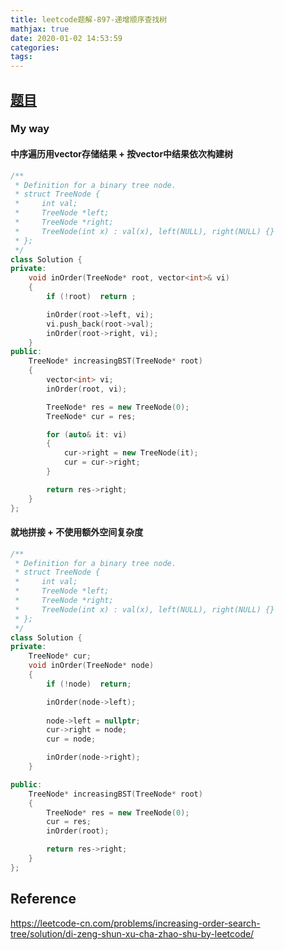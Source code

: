 ```yaml
---
title: leetcode题解-897-递增顺序查找树
mathjax: true
date: 2020-01-02 14:53:59
categories:
tags:
---
```


## [题目](https://leetcode-cn.com/problems/increasing-order-search-tree/)

### My way

#### 中序遍历用vector存储结果 + 按vector中结果依次构建树

```C++
/**
 * Definition for a binary tree node.
 * struct TreeNode {
 *     int val;
 *     TreeNode *left;
 *     TreeNode *right;
 *     TreeNode(int x) : val(x), left(NULL), right(NULL) {}
 * };
 */
class Solution {
private:
    void inOrder(TreeNode* root, vector<int>& vi)
    {
        if (!root)  return ;

        inOrder(root->left, vi);
        vi.push_back(root->val);
        inOrder(root->right, vi);
    }
public:
    TreeNode* increasingBST(TreeNode* root) 
    {
        vector<int> vi;
        inOrder(root, vi);

        TreeNode* res = new TreeNode(0);
        TreeNode* cur = res;

        for (auto& it: vi)
        {
            cur->right = new TreeNode(it);
            cur = cur->right;
        }

        return res->right;
    }
};
```

####  

#### 就地拼接 + 不使用额外空间复杂度

```C++
/**
 * Definition for a binary tree node.
 * struct TreeNode {
 *     int val;
 *     TreeNode *left;
 *     TreeNode *right;
 *     TreeNode(int x) : val(x), left(NULL), right(NULL) {}
 * };
 */
class Solution {
private:
    TreeNode* cur;
    void inOrder(TreeNode* node)
    {
        if (!node)  return;

        inOrder(node->left);
        
        node->left = nullptr;
        cur->right = node;
        cur = node;

        inOrder(node->right);
    }

public:
    TreeNode* increasingBST(TreeNode* root) 
    {
        TreeNode* res = new TreeNode(0);
        cur = res;
        inOrder(root);

        return res->right;
    }
};
```



## Reference

https://leetcode-cn.com/problems/increasing-order-search-tree/solution/di-zeng-shun-xu-cha-zhao-shu-by-leetcode/